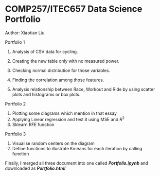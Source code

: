 COMP257/ITEC657 Data Science Portfolio 
===

Author: Xiaotian Liu



Portfolio 1

1. Analysis of CSV data for cycling.

2. Creating the new table only with no measured power.
3. Checking normal distribution for those variables.
4. Finding the correlation among those features.
5. Analysis relationship between Race, Workout and Ride by using scatter plots and histograms or box plots.



Portfolio 2

1. Plotting some diagrams which mention in that essay
2. Applying Linear regression and test it using MSE and $R^2$
3. Sklearn RFE function



Portfolio 3

1. Visualise random centers on the diagram
2. Define functions to illustrate Kmeans for each iteration by calling function



Finally, I merged all three document into one called ***Portfolio.ipynb*** and downloaded as ***Portfolio.html***